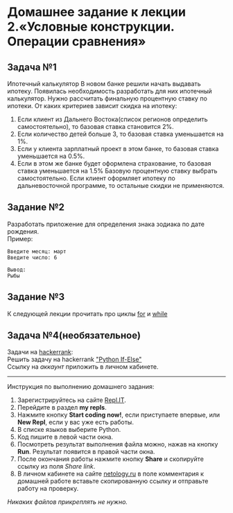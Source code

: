 # Домашнее задание к лекции 2.«Условные конструкции. Операции сравнения»

## Задача №1
Ипотечный калькулятор
В новом банке решили начать выдавать ипотеку. Появилась необходимость разработать для них ипотечный калькулятор. Нужно рассчитать финальную процентную ставку по ипотеки. 
От каких критериев зависит скидка на ипотеку:
1. Если клиент из Дальнего Востока(список регионов определить самостоятельно), то базовая ставка становится 2%. 
2. Если количество детей больше 3, то базовая ставка уменьшается на 1%.
3. Если у клиента зарплатный проект в этом банке, то базовая ставка уменьшается на 0.5%.
4. Если в этом же банке будет оформлена страхование, то базовая ставка уменьшается на 1.5%
Базовую процентную ставку выбрать самостоятельно. Если клиент оформляет ипотеку по дальневосточной программе, то остальные скидки не применяются.

## Задание №2
Разработать приложение для определения знака зодиака по дате рождения.  
Пример:  
```
Введите месяц: март
Введите число: 6

Вывод:
Рыбы
```

## Задание №3
К следующей лекции прочитать про циклы [for](https://foxford.ru/wiki/informatika/tsikl-for-v-python) и
 [while](https://foxford.ru/wiki/informatika/tsikl-while-v-python)

## Задача №4(необязательное)
Задачи на [hackerrank](https://www.hackerrank.com/domains/python):  
Решить задачу на hackerrank ["Python If-Else"](https://www.hackerrank.com/challenges/py-if-else/problem)  
Ссылку на *аккаунт* приложить в личном кабинете.  

---
Инструкция по выполнению домашнего задания:

1. Зарегистрируйтесь на сайте [Repl.IT](https://repl.it/).
2. Перейдите в раздел **my repls**.
3. Нажмите кнопку **Start coding now!**, если приступаете впервые, или **New Repl**, если у вас уже есть работы.
4. В списке языков выберите Python.
5. Код пишите в левой части окна.
6. Посмотреть результат выполнения файла можно, нажав на кнопку **Run**. Результат появится в правой части окна.
7. После окончания работы нажмите кнопку **Share** и скопируйте ссылку из поля *Share link*.
8. В личном кабинете на сайте [netology.ru](http://netology.ru/) в поле комментария к домашней работе вставьте скопированную ссылку и отправьте работу на проверку.

*Никаких файлов прикреплять не нужно.*
